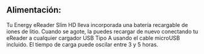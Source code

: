 ## Alimentación:

Tu Energy eReader Slim HD lleva incorporada una batería recargable de iones de litio. Cuando se agote, la puedes recargar de nuevo conectando tu eReader a cualquier cargador USB Tipo A usando el cable microUSB incluido. El tiempo de carga puede oscilar entre 3 y 5 horas.






